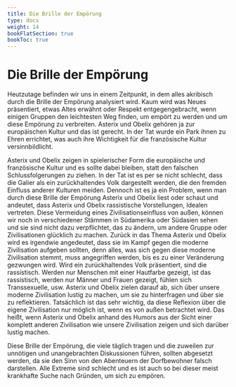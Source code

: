 ```yaml
---
title: Die Brille der Empörung
type: docs
weight: 14
bookFlatSection: true
bookToc: true 
---
```


# Die Brille der Empörung

Heutzutage befinden wir uns in einem Zeitpunkt, in dem alles akribisch durch die Brille der Empörung 
analysiert wird. Kaum wird was Neues präsentiert, etwas Altes erwähnt oder Respekt entgegengebracht, 
wenn einigen Gruppen den leichtesten Weg finden, um empört zu werden und um diese Empörung zu 
verbreiten. Asterix und Obelix gehören ja zur europäischen Kultur und das ist gerecht. In der 
Tat wurde ein Park ihnen zu Ehren errichtet, was auch ihre Wichtigkeit für die französische Kultur 
versinnbildlicht. 

Asterix und Obelix zeigen in spielerischer Form die europäische und französische Kultur und es sollte 
dabei bleiben, statt den falschen Schlussfolgerungen zu ziehen. In der Tat ist es per se nicht 
schlecht, dass die Galier als ein zurückhaltendes Volk dargestellt werden, die den fremden Einfluss 
anderer Kulturen meiden. Dennoch ist es ja ein Problem, wenn man durch diese Brille der Empörung 
Asterix und Obelix liest oder schaut und andeutet, dass Asterix und Obelix rassistische Vorstellungen, 
Idealen vertreten. Diese Vermeidung eines Zivilisationseinfluss von außen, können wir noch in 
verschiedener Stämmen in Südamerika oder Südasien sehen und sie sind nicht dazu verpflichtet, das zu 
ändern, um andere Gruppe oder Zivilisationen glücklich zu machen. 
Zurück in das Thema Asterix und Obelix wird es irgendwie angedeutet, dass sie im Kampf gegen die 
moderne Zivilisation aufgeben sollten, denn alles, was sich gegen diese moderne Zivilisation stemmt, 
muss angegriffen werden, bis es zu einer Veränderung gezwungen wird. Wird ein zurückhaltendes 
Volk präsentiert, sind die rassistisch. Werden nur Menschen mit einer Hautfarbe gezeigt, ist das 
rassistisch, werden nur Männer und Frauen gezeigt, fühlen sich Transsexuelle, usw. Asterix und Obelix 
zielen darauf ab, sich über unsere moderne Zivilisation lustig zu machen, um sie zu hinterfragen und 
über sie zu reflektieren. Tatsächlich ist das sehr wichtig, da diese Reflexion über die eigene 
Zivilisation nur möglich ist, wenn es von außen betrachtet wird. Das heißt, wenn Asterix und Obelix 
anhand des Humors aus der Sicht einer komplett anderen Zivilisation wie unsere Zivilisation zeigen und 
sich darüber lustig machen.

Diese Brille der Empörung, die viele täglich tragen und die zuweilen zur unnötigen und unangebrachten 
Diskussionen führen, sollten abgesetzt werden, da sie den Sinn von den Abenteuern der Dorfbewohner 
falsch darstellen. Alle Extreme sind schlecht und es ist auch so bei dieser meist krankhafte Suche nach 
Gründen, um sich zu empören.
